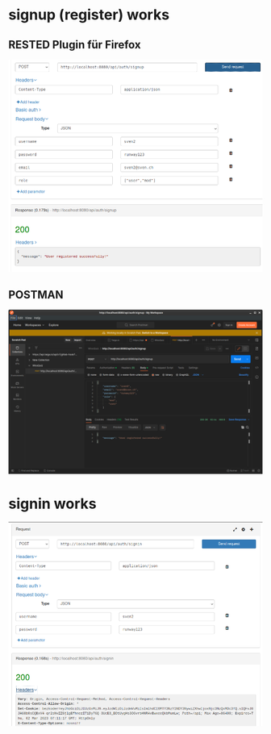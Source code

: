 
# signup (register) works

## RESTED Plugin für Firefox

![](img/2023-03-01-08-09-40.png)

## POSTMAN

![](img/2023-03-01-08-24-51.png)

# signin works

![](img/2023-03-01-08-12-24.png)